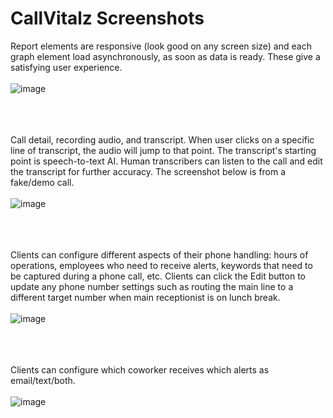 # CallVitalz Screenshots

Report elements are responsive (look good on any screen size) and each graph element load asynchronously, as soon as data is ready. These give a satisfying user experience.
<br/><br/>
![image](https://user-images.githubusercontent.com/1107837/124497144-4b567e00-dd6f-11eb-86ac-89172594c278.png)
<br/><br/><br/><br/>

Call detail, recording audio, and transcript.
When user clicks on a specific line of transcript, the audio will jump to that point.
The transcript's starting point is speech-to-text AI. Human transcribers can listen to the call and edit the transcript for further accuracy.
The screenshot below is from a fake/demo call.
<br/><br/>
![image](https://user-images.githubusercontent.com/1107837/124498845-e81a1b00-dd71-11eb-970c-10d7d4377efa.png)
<br/><br/><br/><br/>

Clients can configure different aspects of their phone handling: hours of operations, employees who need to receive alerts, keywords that need to be captured during a phone call, etc. Clients can click the Edit button to update any phone number settings such as routing the main line to a different target number when main receptionist is on lunch break.
<br/><br/>
![image](https://user-images.githubusercontent.com/1107837/124493280-4b07b400-dd6a-11eb-9246-f3e50efce041.png)
<br/><br/><br/><br/>

Clients can configure which coworker receives which alerts as email/text/both.
<br/><br/>
![image](https://user-images.githubusercontent.com/1107837/124493761-daad6280-dd6a-11eb-932f-2a6433a06788.png)
<br/><br/><br/><br/>

